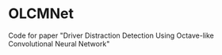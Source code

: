 # OLCMNet
Code for paper "Driver Distraction Detection Using Octave-like Convolutional Neural Network"
